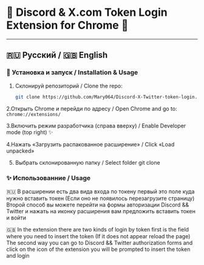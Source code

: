 # 💖 Discord & X.com Token Login Extension for Chrome 💖

---

## 🇷🇺 Русский / 🇬🇧 English

### 🚀 Установка и запуск / Installation & Usage

1. Склонируй репозиторий / Clone the repo:  
   ```bash  
   git clone https://github.com/Mary064/Discord-X-Twitter-token-login.git  

2.Открыть Chrome и перейди по адресу / Open Chrome and go to:
```chrome://extensions/ ```

3.Включить режим разработчика (справа вверху) / Enable Developer mode (top right) ✨

4.Нажать «Загрузить распакованное расширение» / Click «Load unpacked» 

5. Выбрать склонированную папку / Select folder git clone


### ✨ Использованние / Usage

🇷🇺
В расширении есть два вида входа по токену первый это поле куда нужно вставить токен (Если оно не появилось перезагрузите страницу) 
Второй способ вы можете перейти на формы авторизации Discord && Twitter и нажать на иконку расширения вам предложить вставить токен и войти

🇬🇧
In the extension there are two kinds of login by token first is the field where you need to insert the token (If it does not appear reload the page) 
The second way you can go to Discord && Twitter authorization forms and click on the icon of the extension you will be prompted to insert the token and login
